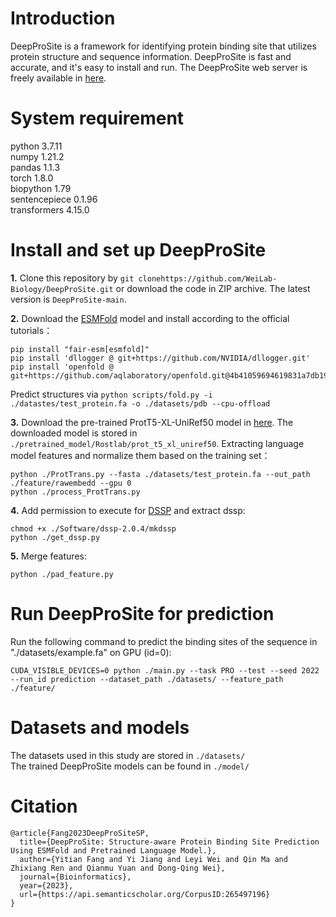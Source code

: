 # Introduction
DeepProSite is a framework for identifying protein binding site that utilizes protein structure and sequence information. 
DeepProSite is fast and accurate, and it's easy to install and run. The DeepProSite web server is freely available in [here](https://inner.wei-group.net/DeepProSite).

# System requirement
python  3.7.11  
numpy  1.21.2  
pandas  1.1.3  
torch  1.8.0  
biopython  1.79  
sentencepiece 0.1.96  
transformers 4.15.0

# Install and set up DeepProSite
**1.** Clone this repository by `git clonehttps://github.com/WeiLab-Biology/DeepProSite.git` or download the code in ZIP archive. The latest version is `DeepProSite-main`.  

**2.** Download the [ESMFold](https://github.com/facebookresearch/esm) model and install according to the official tutorials：
```
pip install "fair-esm[esmfold]"
pip install 'dllogger @ git+https://github.com/NVIDIA/dllogger.git'
pip install 'openfold @ git+https://github.com/aqlaboratory/openfold.git@4b41059694619831a7db195b7e0988fc4ff3a307'
```  
Predict structures via `python scripts/fold.py -i ./datastes/test_protein.fa -o ./datasets/pdb --cpu-offload`  

**3.** Download the pre-trained ProtT5-XL-UniRef50 model in [here](https://github.com/agemagician/ProtTrans). The downloaded model is stored in `./pretrained_model/Rostlab/prot_t5_xl_uniref50`.  Extracting language model features and normalize them based on the training set：
```
python ./ProtTrans.py --fasta ./datasets/test_protein.fa --out_path ./feature/rawembedd --gpu 0
python ./process_ProtTrans.py
```
**4.** Add permission to execute for [DSSP](https://github.com/cmbi/dssp)  and extract dssp:
```
chmod +x ./Software/dssp-2.0.4/mkdssp
python ./get_dssp.py 
```
**5.** Merge features:
```
python ./pad_feature.py 
```
# Run DeepProSite for prediction
Run the following command to predict the binding sites of the sequence in "./datasets/example.fa" on GPU (id=0):
```
CUDA_VISIBLE_DEVICES=0 python ./main.py --task PRO --test --seed 2022 --run_id prediction --dataset_path ./datasets/ --feature_path ./feature/
```
# Datasets and models
The datasets used in this study are stored in `./datasets/`  
The trained DeepProSite models can be found in `./model/`

# Citation
```
@article{Fang2023DeepProSiteSP,
  title={DeepProSite: Structure-aware Protein Binding Site Prediction Using ESMFold and Pretrained Language Model.},
  author={Yitian Fang and Yi Jiang and Leyi Wei and Qin Ma and Zhixiang Ren and Qianmu Yuan and Dong-Qing Wei},
  journal={Bioinformatics},
  year={2023},
  url={https://api.semanticscholar.org/CorpusID:265497196}
}
```
